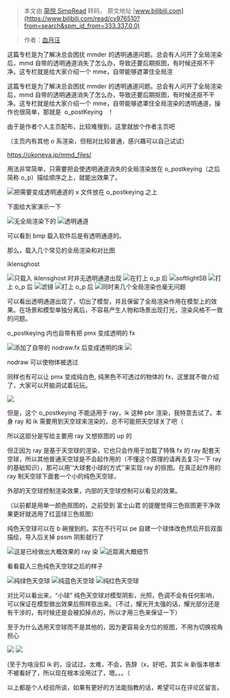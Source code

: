 > 本文由 [简悦 SimpRead](http://ksria.com/simpread/) 转码， 原文地址 [www.bilibili.com](https://www.bilibili.com/read/cv976510?from=search&spm_id_from=333.337.0.0)

> 作者：[血月汪](https://space.bilibili.com/2417656)

 这篇专栏是为了解决总会困扰 mmder 的透明通道问题。总会有人问开了全局渲染后，mmd 自带的透明通道消失了怎么办，导致还要后期抠图，有时候还抠不干净。这专栏就是给大家介绍一个 mme，自带能够遮罩住全局渲

这篇专栏是为了解决总会困扰 mmder 的透明通道问题。总会有人问开了全局渲染后，mmd 自带的透明通道消失了怎么办，导致还要后期抠图，有时候还抠不干净。这专栏就是给大家介绍一个 mme，自带能够遮罩住全局渲染的透明通道，操作也很简单，那就是  o_postKeying   ！

由于是作者个人主页配布，比较难搜到，这里就放个作者主页吧

（主页内有其他 o 系渲染，但相对比较普通，感兴趣可以自己试试）

https://okoneya.jp/mmd_files/

用法非常简单，只需要把会使透明通道消失的全局渲染放在 o_postkeying（之后简称 o_p）描绘顺序之上，就能出效果了。

![](http://i0.hdslb.com/bfs/article/506ad5c4f7443f57b8d3db7252160af37d1a337d.png@543w_459h_progressive.webp)把需要变成透明通道的 x 文件放在 o_postkeying 之上

下面给大家演示一下

![](http://i0.hdslb.com/bfs/article/caf9cd16f3963ec16766589cb70a89e1bec00bf6.png@942w_497h_progressive.webp)无全局渲染下的 ![](http://i0.hdslb.com/bfs/article/99a988a9b192f93cd06d66bf712eb24459a5a26f.png@942w_528h_progressive.webp)透明通道

可以看到 bmp 载入软件后是有透明通道的。

那么，载入几个常见的全局渲染和对比图

iklensghost

![](http://i0.hdslb.com/bfs/article/ca5667cde53e90ec6bab9882b925030333983879.png@942w_530h_progressive.webp)只载入 iklensghost 时并无透明通道出现 ![](http://i0.hdslb.com/bfs/article/ae1a35876d114c57e221cbe6ffe44226d2375f53.png@942w_554h_progressive.webp)在打上 o_p 后 ![](http://i0.hdslb.com/bfs/article/bb9a08f7dc257dd5157f611e8574699635c4c398.png@942w_522h_progressive.webp)softlightSB ![](http://i0.hdslb.com/bfs/article/6f876de21ba99a9efcb99aefc222610d1128e932.png@942w_524h_progressive.webp)打上 o_p 后 ![](http://i0.hdslb.com/bfs/article/b35e74920dbc165abb584cef5006f5485dde7b37.png@942w_525h_progressive.webp)滤镜 ![](http://i0.hdslb.com/bfs/article/31386b89aabae9a9f75408b9369bd6cae520c8b1.png@942w_521h_progressive.webp)打上 o_p 后 ![](http://i0.hdslb.com/bfs/article/fd6a2c2d5a426f6af544cb481d84e47fc1130f23.png@942w_501h_progressive.webp)同时来几个全局渲染也毫无问题

可以看出透明通道出现了，切出了模型，并且保留了全局渲染作用在模型上的效果。在场景和模型单独分离后，不容易产生人物和场景出现打光，渲染风格不一致的问题。

o_postkeying 内也自带有把 pmx 变成透明的 fx

![](http://i0.hdslb.com/bfs/article/8348238037638206e02fc643907e8b20965d7f79.png@942w_519h_progressive.webp)添加了自带的 nodraw.fx 后变成透明的床 ![](http://i0.hdslb.com/bfs/article/aecf1a049cb34d0e32fd535f41340878e2189bfd.png@942w_515h_progressive.webp)

nodraw 可以使物体被透过

同样也有可以让 pmx 变成纯白色, 纯黑色不可透过的物体的 fx，这里就不做介绍了，大家可以开脑洞试着玩玩。

![](http://i0.hdslb.com/bfs/article/02db465212d3c374a43c60fa2625cc1caeaab796.png)

但是，这个 o_postkeying 不能适用于 ray，ik 这种 pbr 渲染，我特意去试了。本身 ray 和 ik 需要用到天空球来渲染的，总不可能把天空球关了吧（

所以这部分是写给主要用 ray 又想抠图的 up 的

但正因为 ray 是基于天空球的渲染，它也只会作用于加载了特殊 fx 的 ray 配套天空球，所以其他普通天空球是不会起作用的（不懂这个原理的请再去复习一下 ray 的基础知识），那可以用'‘大球套小球的方式‘’来实现 ray 的抠图。在真正起作用的 ray 制天空球下面套一个小的纯色天空球，

外部的天空球控制渲染效果，内部的天空球控制可以看见的效果。

（以前都是用单一颜色抠图的，之前受到 富士山君 的提醒觉得三色抠图更干净效果更好就选用了红蓝绿三色抠图）

纯色天空球可以在 b 碗搜到的。实在不行可以 pe 自建一个球体改色然后开启双面描绘，导入后关掉 pssm 阴影就行了

![](http://i0.hdslb.com/bfs/article/fb8c257e25c9464a05d120a5d5b1e4f4f374e151.png@942w_512h_progressive.webp)这是已经做出大概效果的 ray 染 ![](http://i0.hdslb.com/bfs/article/51b3f9c5be9657c310192b721c39ddfae6cd96af.png@942w_528h_progressive.webp)近距离大概细节

看看载入三色纯色天空球之后的样子  

![](http://i0.hdslb.com/bfs/article/ba1cc39d6a2e5178d9ffc1b9b1a9b0018b4d38d1.png@942w_512h_progressive.webp)纯绿色天空球 ![](http://i0.hdslb.com/bfs/article/5419399cf47ce02e434cbbb73b50d72c2d1bd047.png@942w_510h_progressive.webp)纯蓝色天空球 ![](http://i0.hdslb.com/bfs/article/5104442039799528af6e73d1eb1d84030d6d8689.png@942w_507h_progressive.webp)纯红色天空球

对比可以看出来，“小球” 纯色天空球对模型阴影，光照，色调不会有任何影响，可以保证在模型做出效果后照样抠出来。（不过，耀光开太强的话，耀光部分还是有干涉的，有时候还是会被扣掉点的，所以才用三色来保证一下）  

至于为什么选用天空球而不是其他的，因为更容易全方位的抠图，不用为切换视角担心

![](http://i0.hdslb.com/bfs/article/31bf961a67fd1b7b9d0e7ad3149c9737b30f3e3c.jpg@942w_531h_progressive.webp) ![](http://i0.hdslb.com/bfs/article/e56e71fe164ecdac7558448d5bb3b29c337ec3bf.jpg@942w_531h_progressive.webp)

(至于为啥没扣 ik 的，没试过，太难，不会，告辞（x，好吧，其实 ik 新版本根本不被看好了，所以现在根本没用过了，嗯。。。（

以上都是个人经验所谈，如果有更好的方法能指教的话，希望可以在评论区留言。

